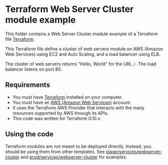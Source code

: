 # Terraform Web Server Cluster module example

This folder contains a Web Server Cluster module example of a Terraform file [Terraform](https://www.terraform.io/).

This Terraform file define a cluster of web servers module on AWS (Amazon Web Services) using EC2 and Auto Scaling, and a load balancer using ELB.

The cluster of web servers returns "Hello, World" for the URL `/`. The load balancer listens on port 80.

## Requirements

* You must have [Terraform](https://www.terraform.io/) installed on your computer.
* You must have an [AWS (Amazon Web Services)](http://aws.amazon.com/) account.
* It uses the Terraform AWS Provider that interacts with the many resources supported by AWS through its APIs.
* This code was written for Terraform 0.10.x.

## Using the code

Terraform modules are not meant to be deployed directly. Instead, you should be using them from other templates. See
[stage/services/webserver-cluster](../../../stage/services-webserver-cluster) and
[prod/services/webserver-cluster](../../../prod/services-webserver-cluster) for examples.